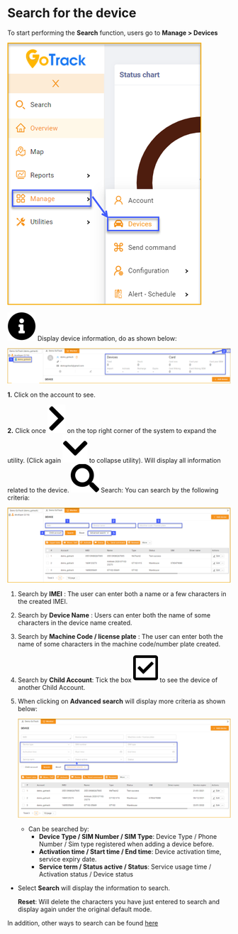 # Search for the device

To start performing the **Search** function, users go to **Manage > Devices**

<span class="icon-left4">![active device ](/docs/assets/images/web-english/device/manage-device.png)

<span class="icon-left svg-filter-info">![Ok](/docs/assets/images/web-interface/icon/SVG/info-circle.svg) Display device information, do as shown below:


<span style="display:block;text-align:left">![active device ](/docs/assets/images/web-english/device/search-device.png)



**1.** Click on the account to see.

**2.** Click once <span class="icon-left svg-filter-serch">![Ok](/docs/assets/images/web-interface/icon/SVG/chevron-right.svg) on the top right corner of the system to expand the utility. (Click again <span class="icon-left svg-filter-serch">![Ok](/docs/assets/images/web-interface/icon/SVG/chevron-down.svg) to collapse utility). Will display all information related to the device.
<span class="icon-left svg-filter-tick">![Ok](/docs/assets/images/web-interface/icon/SVG/search.svg) Search: You can search by the following criteria:


<span style="display:block;text-align:left">![active device ](/docs/assets/images/web-english/device/search-device-1.png)


1. Search by **IMEI** : The user can enter both a name or a few characters in the created IMEI.
2. Search by **Device Name** : Users can enter both the name of some characters in the device name created.
3. Search by **Machine Code / license plate** : The user can enter both the name of some characters in the machine code/number plate created.
4. Search by **Child Account**: Tick the box <span class="icon-left svg-filter-tick">![Ok](/docs/assets/images/web-interface/icon/SVG/check-square.svg) to see the device of another Child Account.
5. When clicking on **Advanced search** will display more criteria as shown below:

    <span style="display:block;text-align:left">![active device ](/docs/assets/images/web-english/device/advanced-search-device-1.png)

    * Can be searched by:
        * **Device Type / SIM Number / SIM Type**: Device Type / Phone Number / Sim type registered when adding a device before.
        * **Activation time / Start time / End time**: Device activation time, service expiry date.
        * **Service term / Status  active / Status**: Service usage time / Activation status / Device status

* Select **Search** will display the information to search.

    **Reset**: Will delete the characters you have just entered to search and display again under the original default mode.

In addition, other ways to search can be found [here](modules/get-started/#searchdevice) <div id="searchdevice"> 